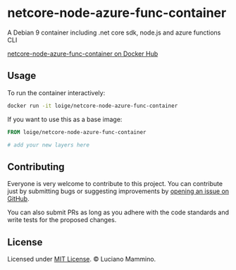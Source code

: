 # netcore-node-azure-func-container

A Debian 9 container including .net core sdk, node.js and azure functions CLI

[netcore-node-azure-func-container on Docker Hub](https://hub.docker.com/r/loige/netcore-node-azure-func-container)


## Usage

To run the container interactively:

```bash
docker run -it loige/netcore-node-azure-func-container
```

If you want to use this as a base image:

```Dockerfile
FROM loige/netcore-node-azure-func-container

# add your new layers here
```


## Contributing

Everyone is very welcome to contribute to this project. You can contribute just by submitting bugs or
suggesting improvements by [opening an issue on GitHub](https://github.com/lmammino/netcore-node-azure-func-container/issues).

You can also submit PRs as long as you adhere with the code standards and write tests for the proposed changes.


## License

Licensed under [MIT License](LICENSE). © Luciano Mammino.
